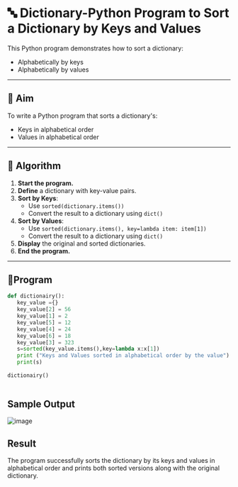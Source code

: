 # 🔤 Dictionary-Python Program to Sort a Dictionary by Keys and Values

This Python program demonstrates how to sort a dictionary:
- Alphabetically by keys
- Alphabetically by values

---

## 🎯 Aim

To write a Python program that sorts a dictionary's:
- Keys in alphabetical order
- Values in alphabetical order

---

## 🧠 Algorithm

1. **Start the program.**
2. **Define** a dictionary with key-value pairs.
3. **Sort by Keys**:
   - Use `sorted(dictionary.items())`
   - Convert the result to a dictionary using `dict()`
4. **Sort by Values**:
   - Use `sorted(dictionary.items(), key=lambda item: item[1])`
   - Convert the result to a dictionary using `dict()`
5. **Display** the original and sorted dictionaries.
6. **End the program.**

---

## 🧪Program

```python
def dictionairy():
   key_value ={}
   key_value[2] = 56
   key_value[1] = 2
   key_value[5] = 12
   key_value[4] = 24
   key_value[6] = 18     
   key_value[3] = 323
   s=sorted(key_value.items(),key=lambda x:x[1])
   print ("Keys and Values sorted in alphabetical order by the value")
   print(s)
 
dictionairy()
      
```

## Sample Output

![image](https://github.com/user-attachments/assets/0014c95a-ec14-4ae5-b5ce-f6d66667ea73)

## Result

The program successfully sorts the dictionary by its keys and values in alphabetical order and prints both sorted versions along with the original dictionary.
